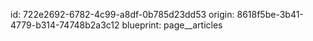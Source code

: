 id: 722e2692-6782-4c99-a8df-0b785d23dd53
origin: 8618f5be-3b41-4779-b314-74748b2a3c12
blueprint: page__articles
